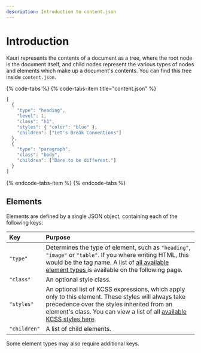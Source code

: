 ```yaml
---
description: Introduction to content.json
---
```


# Introduction

Kauri represents the contents of a document as a tree, where the root node is the document itself, and child nodes represent the various types of nodes and elements which make up a document's contents. You can find this tree inside `content.json`.

{% code-tabs %}
{% code-tabs-item title="content.json" %}
```javascript
[
  {
    "type": "heading",
    "level": 1,
    "class": "h1",
    "styles": { "color": "blue" },
    "children": ["Let's Break Conventions"]
  },
  {
    "type": "paragraph",
    "class": "body",
    "children": ["Dare to be different."]
  }
]
```
{% endcode-tabs-item %}
{% endcode-tabs %}

## Elements

Elements are defined by a single JSON object, containing each of the following keys:

| Key | Purpose |
| :--- | :--- |
| `"type"` | Determines the type of element, such as `"heading"`, `"image"` or `"table"`. If you where writing HTML, this would be the tag name. A list of [all available element types ](elements/)is available on the following page. |
| `"class"` | An optional style class. |
| `"styles"` | An optional list of KCSS expressions, which apply only to this element. These styles will always take precedence over the styles inherited from an element's class. You can view a list of all [available KCSS styles here](../styles/kcss.md). |
| `"children"` | A list of child elements. |

Some element types may also require additional keys.

